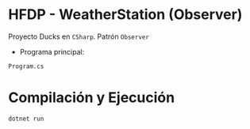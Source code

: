 # HFDP - WeatherStation (Observer)

Proyecto Ducks en ```CSharp```. Patrón ```Observer```

* Programa principal:
```
Program.cs
```

# Compilación y Ejecución
```
dotnet run
```

